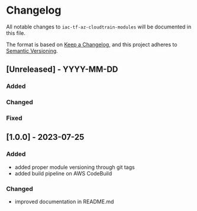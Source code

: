 # Changelog
All notable changes to `iac-tf-az-cloudtrain-modules` will be documented in this file.

The format is based on [Keep a Changelog](https://keepachangelog.com/en/1.0.0/),
and this project adheres to [Semantic Versioning](https://semver.org/spec/v2.0.0.html).

## [Unreleased] - YYYY-MM-DD
### Added
### Changed
### Fixed

## [1.0.0] - 2023-07-25
### Added
- added proper module versioning through git tags
- added build pipeline on AWS CodeBuild
### Changed
- improved documentation in README.md
